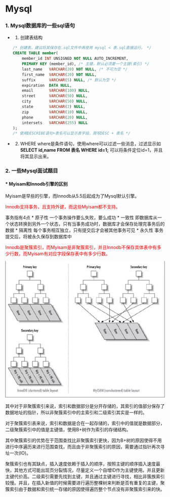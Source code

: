 # Mysql

### 1. Mysql数据库的一些sql语句


* 1. 创建表结构
    
    ```sql
    /* 创建表，建议将其保存在.sql文件中再使用 mysql < 表.sql直接运行。 */
    CREATE TABLE member(
        member_id INT UNSIGNED NOT NULL AUTO_INCREMENT,
        PRIMARY KEY (member_id), /* 主键，默认必须要一个主键(索引) */
        last_name   VARCHAR(20) NOT NULL, /* 不可为空 */
        first_name  VARCHAR(20) NOT NULL,
        suffix      VARCHAR(5) NULL, /* 默认为空 */
        expiration  DATA NULL,
        email       VARCHAR(100) NULL,
        street      VARCHAR(50) NULL,
        city        VARCHAR(50) NULL,
        state       VARCHAR(2) NULL,
        zip         VARCHAR(10) NULL,
        phone       VARCHAR(20) NULL,
        intersets   VARCHAR(255) NULL
    );
    /* 使用DESCRIBE语句+表名可以显示表字段，简写DESC + 表名 */
    ```
* 2. WHERE
    where是条件语句，使用where可以过滤一些消息，过滤显示如 __SELECT id,name FROM 表名 WHERE id=1;__ 可以将条件定位id=1，并且将其显示出来。
    


### 2. 一些Mysql面试题目
    
#### * Myisam和Innodb引擎的区别
    
Myisam是早些的引擎，而Innodb从5.5后起成为了Mysql默认引擎。
    
<font color=F0000>Innodb支持事务，且支持外键，而这些Myisam都不支持。</font>
    
事务指有4点
    * 原子性 一个事务操作要么失败，要么成功
    * 一致性 即数据库从一个状态转换到另外一个状态，只有当事务成功时，数据库才会保存处理完事务后的数据
    * 隔离性 每个事务相互独立，只有提交后才会被其他事务可见
    * 永久性 事务提交后，将被永久保存到数据库中

<font color=F0000> Innodb是聚簇索引，而Myisam是非聚簇索引，并且Innodb不保存具体表中有多少行数，而Myisam有对应字段保存表中有多少行数。 </font>

![](./mysql_pic/1.png)

其中对于非聚簇索引来说，索引和数据部分是分开存储的，其索引的值部分保存了数据地址的指针，所以非聚簇索引中的主索引和二级索引其实是一样的。

对于聚簇索引表来说，索引和数据是合在一起存储的，索引中的值就是数据部分，二级聚簇索引中的值是主键值，使用B+树作为索引的存储结构。

其中聚簇索引的优势在于范围查找比非聚簇索引更快，因为B+树的原因使得不用进行中序遍历来进行范围查找，而且由于非聚簇索引的原因，需要通过指针再次寻址一次(IO)。

聚簇索引也有其缺点，插入速度依赖于插入的顺序，按照主键的顺序插入速度最快，其他方式可能出现页分裂情况，尽量定义一个自增ID作为主键使用。并且更新主键代价高。二级索引需要先找到主键，并且通过主键进行寻找，相比非簇族索引较慢。并且，在插入新值的时候需要进行遍历整棵树来判断是否有重复的主键，聚簇索引由于数据和索引统一存储的原因使得遍历整个节点没有非聚簇索引来的快。




    
    
    
    